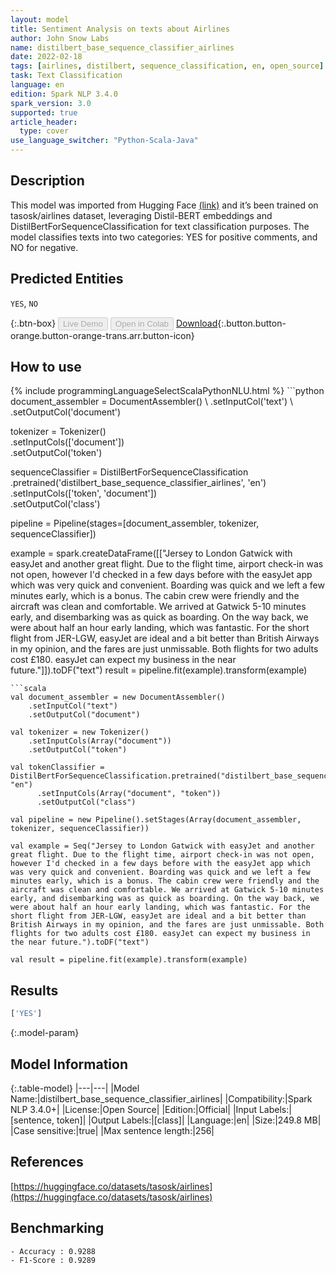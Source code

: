 ```yaml
---
layout: model
title: Sentiment Analysis on texts about Airlines
author: John Snow Labs
name: distilbert_base_sequence_classifier_airlines
date: 2022-02-18
tags: [airlines, distilbert, sequence_classification, en, open_source]
task: Text Classification
language: en
edition: Spark NLP 3.4.0
spark_version: 3.0
supported: true
article_header:
  type: cover
use_language_switcher: "Python-Scala-Java"
---
```


## Description

This model was imported from Hugging Face [(link)](https://huggingface.co/tasosk/distilbert-base-uncased-airlines) and it’s been trained on tasosk/airlines dataset, leveraging Distil-BERT embeddings and DistilBertForSequenceClassification for text classification purposes. The model classifies texts into two categories: YES for positive comments, and NO for negative.

## Predicted Entities

`YES`, `NO`

{:.btn-box}
<button class="button button-orange" disabled>Live Demo</button>
<button class="button button-orange" disabled>Open in Colab</button>
[Download](https://s3.amazonaws.com/auxdata.johnsnowlabs.com/public/models/distilbert_base_sequence_classifier_airlines_en_3.4.0_3.0_1645179643194.zip){:.button.button-orange.button-orange-trans.arr.button-icon}

## How to use



<div class="tabs-box" markdown="1">
{% include programmingLanguageSelectScalaPythonNLU.html %}
```python
document_assembler = DocumentAssembler() \
    .setInputCol('text') \
    .setOutputCol('document')

tokenizer = Tokenizer() \
    .setInputCols(['document']) \
    .setOutputCol('token')

sequenceClassifier = DistilBertForSequenceClassification\
      .pretrained('distilbert_base_sequence_classifier_airlines', 'en') \
      .setInputCols(['token', 'document']) \
      .setOutputCol('class')

pipeline = Pipeline(stages=[document_assembler, tokenizer, sequenceClassifier])

example = spark.createDataFrame([["Jersey to London Gatwick with easyJet and another great flight. Due to the flight time, airport check-in was not open, however I'd checked in a few days before with the easyJet app which was very quick and convenient. Boarding was quick and we left a few minutes early, which is a bonus. The cabin crew were friendly and the aircraft was clean and comfortable. We arrived at Gatwick 5-10 minutes early, and disembarking was as quick as boarding. On the way back, we were about half an hour early landing, which was fantastic. For the short flight from JER-LGW, easyJet are ideal and a bit better than British Airways in my opinion, and the fares are just unmissable. Both flights for two adults cost £180. easyJet can expect my business in the near future."]]).toDF("text")
result = pipeline.fit(example).transform(example)
```
```scala
val document_assembler = new DocumentAssembler() 
    .setInputCol("text") 
    .setOutputCol("document")

val tokenizer = new Tokenizer() 
    .setInputCols(Array("document")) 
    .setOutputCol("token")

val tokenClassifier = DistilBertForSequenceClassification.pretrained("distilbert_base_sequence_classifier_airlines", "en")
      .setInputCols(Array("document", "token"))
      .setOutputCol("class")

val pipeline = new Pipeline().setStages(Array(document_assembler, tokenizer, sequenceClassifier))

val example = Seq("Jersey to London Gatwick with easyJet and another great flight. Due to the flight time, airport check-in was not open, however I'd checked in a few days before with the easyJet app which was very quick and convenient. Boarding was quick and we left a few minutes early, which is a bonus. The cabin crew were friendly and the aircraft was clean and comfortable. We arrived at Gatwick 5-10 minutes early, and disembarking was as quick as boarding. On the way back, we were about half an hour early landing, which was fantastic. For the short flight from JER-LGW, easyJet are ideal and a bit better than British Airways in my opinion, and the fares are just unmissable. Both flights for two adults cost £180. easyJet can expect my business in the near future.").toDF("text")

val result = pipeline.fit(example).transform(example)
```
</div>

## Results

```bash
['YES']
```

{:.model-param}
## Model Information

{:.table-model}
|---|---|
|Model Name:|distilbert_base_sequence_classifier_airlines|
|Compatibility:|Spark NLP 3.4.0+|
|License:|Open Source|
|Edition:|Official|
|Input Labels:|[sentence, token]|
|Output Labels:|[class]|
|Language:|en|
|Size:|249.8 MB|
|Case sensitive:|true|
|Max sentence length:|256|

## References

[https://huggingface.co/datasets/tasosk/airlines](https://huggingface.co/datasets/tasosk/airlines)

## Benchmarking

```bash
- Accuracy : 0.9288
- F1-Score : 0.9289
```
